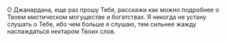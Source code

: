 О Джанардана, еще раз прошу Тебя, расскажи как можно подробнее о Твоем мистическом могуществе и богатствах. Я никогда не устану слушать о Тебе, ибо чем больше я слушаю, тем сильнее жажду наслаждаться нектаром Твоих слов.
